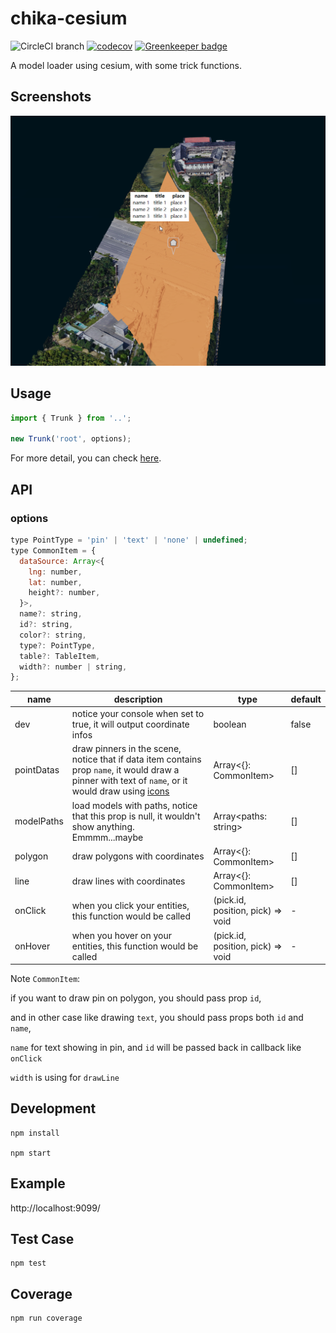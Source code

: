 # chika-cesium

![CircleCI branch](https://img.shields.io/circleci/project/github/zy410419243/chika-cesium/master.svg) [![codecov](https://codecov.io/gh/zy410419243/chika-cesium/branch/master/graph/badge.svg)](https://codecov.io/gh/zy410419243/chika-cesium) [![Greenkeeper badge](https://badges.greenkeeper.io/zy410419243/chika-cesium.svg)](https://greenkeeper.io/)

A model loader using cesium, with some trick functions.

## Screenshots

<img src="./docs/screenshot.png" />

## Usage

```js
import { Trunk } from '..';

new Trunk('root', options);
```

For more detail, you can check [here](./src/demo/index.ts).

## API

### options

```jsx
type PointType = 'pin' | 'text' | 'none' | undefined;
type CommonItem = {
  dataSource: Array<{
    lng: number,
    lat: number,
    height?: number,
  }>,
  name?: string,
  id?: string,
  color?: string,
  type?: PointType,
  table?: TableItem,
  width?: number | string,
};
```

| name       | description                                                                                                                                                                               | type                              | default |
| ---------- | ----------------------------------------------------------------------------------------------------------------------------------------------------------------------------------------- | --------------------------------- | ------- |
| dev        | notice your console when set to true, it will output coordinate infos                                                                                                                     | boolean                           | false   |
| pointDatas | draw pinners in the scene, notice that if data item contains prop `name`, it would draw a pinner with text of `name`, or it would draw using [icons](https://labs.mapbox.com/maki-icons/) | Array<{}: CommonItem>             | []      |
| modelPaths | load models with paths, notice that this prop is null, it wouldn't show anything. Emmmm...maybe                                                                                           | Array<paths: string>              | []      |
| polygon    | draw polygons with coordinates                                                                                                                                                            | Array<{}: CommonItem>             | []      |
| line       | draw lines with coordinates                                                                                                                                                               | Array<{}: CommonItem>             | []      |
| onClick    | when you click your entities, this function would be called                                                                                                                               | (pick.id, position, pick) => void | -       |
| onHover    | when you hover on your entities, this function would be called                                                                                                                            | (pick.id, position, pick) => void | -       |

Note `CommonItem`:

if you want to draw pin on polygon, you should pass prop `id`,

and in other case like drawing `text`, you should pass props both `id` and `name`,

`name` for text showing in pin, and `id` will be passed back in callback like `onClick`

`width` is using for `drawLine`

## Development

```
npm install

npm start
```

## Example

http://localhost:9099/

## Test Case

```
npm test
```

## Coverage

```
npm run coverage
```
